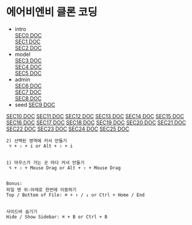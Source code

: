 # 에어비엔비 클론 코딩

- intro  
  [SEC0 DOC](./Docs/sec00.md)  
  [SEC1 DOC](./Docs/sec01.md)  
  [SEC2 DOC](./Docs/sec02.md)
- model  
  [SEC3 DOC](./Docs/sec03.md)  
  [SEC4 DOC](./Docs/sec04.md)  
  [SEC5 DOC](./Docs/sec05.md)
- admin  
  [SEC6 DOC](./Docs/sec06.md)  
  [SEC7 DOC](./Docs/sec07.md)  
  [SEC8 DOC](./Docs/sec08.md)
- seed
  [SEC9 DOC](./Docs/sec09.md)

[SEC10 DOC](./Docs/sec10.md)
[SEC11 DOC](./Docs/sec11.md)
[SEC12 DOC](./Docs/sec12.md)
[SEC13 DOC](./Docs/sec13.md)
[SEC14 DOC](./Docs/sec14.md)
[SEC15 DOC](./Docs/sec15.md)
[SEC16 DOC](./Docs/sec16.md)
[SEC17 DOC](./Docs/sec17.md)
[SEC18 DOC](./Docs/sec18.md)
[SEC19 DOC](./Docs/sec19.md)
[SEC20 DOC](./Docs/sec20.md)
[SEC21 DOC](./Docs/sec21.md)
[SEC22 DOC](./Docs/sec22.md)
[SEC23 DOC](./Docs/sec23.md)
[SEC24 DOC](./Docs/sec24.md)
[SEC25 DOC](./Docs/sec25.md)

```
2) 선택된 영역에 커서 만들기
 ⌥ + ⇧ + i or Alt + ⇧ + i


1) 마우스가 가는 곳 마다 커서 만들기
 ⌥ + ⇧ + Mouse Drag or Alt + ⇧ + Mouse Drag


Bonus:
파일 맨 위-아래로 한번에 이동하기
Top / Bottom of File: ⌘ + ↑ / ↓ or Ctrl + Home / End


사이드바 숨기기
Hide / Show Sidebar: ⌘ + B or Ctrl + B
```

